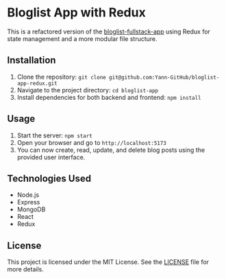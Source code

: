 # Bloglist App with Redux

This is a refactored version of the [bloglist-fullstack-app](https://github.com/Yann-GitHub/bloglist-fullstack-app) using Redux for state management and a more modular file structure.

## Installation

1. Clone the repository: `git clone git@github.com:Yann-GitHub/bloglist-app-redux.git`
2. Navigate to the project directory: `cd bloglist-app`
3. Install dependencies for both backend and frontend: `npm install`

## Usage

1. Start the server: `npm start`
2. Open your browser and go to `http://localhost:5173`
3. You can now create, read, update, and delete blog posts using the provided user interface.

## Technologies Used

- Node.js
- Express
- MongoDB
- React
- Redux

## License

This project is licensed under the MIT License. See the [LICENSE](LICENSE) file for more details.
